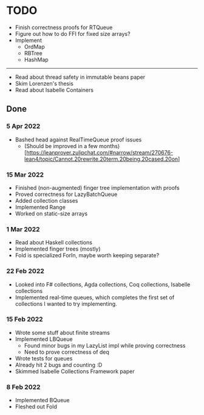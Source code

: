 # TODO

- Finish correctness proofs for RTQueue
- Figure out how to do FFI for fixed size arrays?
- Implement
  - OrdMap
  - RBTree
  - HashMap
---
- Read about thread safety in immutable beans paper
- Skim Lorenzen's thesis
- Read about Isabelle Containers


## Done

### 5 Apr 2022
- Bashed head against RealTimeQueue proof issues
  - (Should be improved in a few months)[https://leanprover.zulipchat.com/#narrow/stream/270676-lean4/topic/Cannot.20rewrite.20term.20being.20cased.20on]

### 15 Mar 2022
- Finished (non-augmented) finger tree implementation with proofs
- Proved correctness for LazyBatchQueue
- Added collection classes
- Implemented Range
- Worked on static-size arrays

### 1 Mar 2022
- Read about Haskell collections
- Implemented finger trees (mostly)
- Fold is specialized ForIn, maybe worth keeping separate?

### 22 Feb 2022
- Looked into F# collections, Agda collections, Coq collections, Isabelle collections
- Implemented real-time queues, which completes the first set of collections I wanted to try implementing.

### 15 Feb 2022
- Wrote some stuff about finite streams
- Implemented LBQueue
  - Found minor bugs in my LazyList impl while proving correctness
  - Need to prove correctness of deq
- Wrote tests for queues
- Already hit 2 bugs and counting :D
- Skimmed Isabelle Collections Framework paper

### 8 Feb 2022
- Implemented BQueue
- Fleshed out Fold
